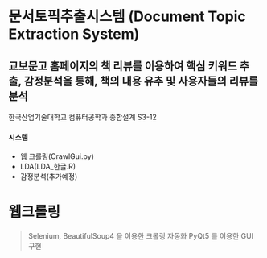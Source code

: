 # 문서토픽추출시스템 (Document Topic Extraction System)
## 교보문고 홈페이지의 책 리뷰를 이용하여 핵심 키워드 추출, 감정분석을 통해, 책의 내용 유추 및 사용자들의 리뷰를 분석
한국산업기술대학교 컴퓨터공학과 종합설계 S3-12





#### 시스템
  - 웹 크롤링(CrawlGui.py)
  - LDA(LDA_한글.R)
  - 감정분석(추가예정)


# 웹크롤링 
  > Selenium, BeautifulSoup4 을 이용한 크롤링 자동화 
  > PyQt5 를 이용한 GUI 구현



